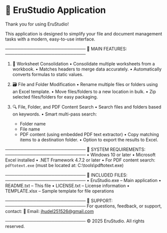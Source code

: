 
📘 EruStudio Application
==========================

Thank you for using EruStudio!

This application is designed to simplify your file and document management tasks with a modern, easy-to-use interface.

──────────────────────────
🔧 MAIN FEATURES:
──────────────────────────

1. 📑 Worksheet Consolidation
   • Consolidate multiple worksheets from a workbook.
   • Matches headers to merge data accurately.
   • Automatically converts formulas to static values.

2. 🗃️ File and Folder Modification
   • Rename multiple files or folders using an Excel template.
   • Move files/folders to a new location in bulk.
   • Zip selected files/folders for easy packaging.

3. 🔍 File, Folder, and PDF Content Search
   • Search files and folders based on keywords.
   • Smart multi-pass search:
     - Folder name
     - File name
     - PDF content (using embedded PDF text extractor)
   • Copy matching items to a destination folder.
   • Option to export the results to Excel.

──────────────────────────
📂 SYSTEM REQUIREMENTS:
──────────────────────────
• Windows 10 or later
• Microsoft Excel installed
• .NET Framework 4.7.2 or later
• For PDF content search: `pdftotext.exe` (must be located at: C:\tools\pdftotext.exe)

──────────────────────────
📄 INCLUDED FILES:
──────────────────────────
• EruStudio.exe – Main application
• README.txt – This file
• LICENSE.txt – License information
• TEMPLATE.xlsx – Sample template for file operations

──────────────────────────
📩 SUPPORT:
──────────────────────────
For questions, feedback, or support, contact:
📧 Email: jhudel251526@gmail.com

──────────────────────────
© 2025 EruStudio. All rights reserved.
